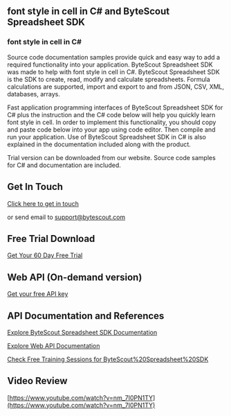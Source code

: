 ## font style in cell in C# and ByteScout Spreadsheet SDK

### font style in cell in C#

Source code documentation samples provide quick and easy way to add a required functionality into your application. ByteScout Spreadsheet SDK was made to help with font style in cell in C#. ByteScout Spreadsheet SDK is the SDK to create, read, modify and calculate spreadsheets. Formula calculations are supported, import and export to and from JSON, CSV, XML, databases, arrays.

Fast application programming interfaces of ByteScout Spreadsheet SDK for C# plus the instruction and the C# code below will help you quickly learn font style in cell. In order to implement this functionality, you should copy and paste code below into your app using code editor. Then compile and run your application. Use of ByteScout Spreadsheet SDK in C# is also explained in the documentation included along with the product.

Trial version can be downloaded from our website. Source code samples for C# and documentation are included.

## Get In Touch

[Click here to get in touch](https://bytescout.zendesk.com/hc/en-us/requests/new?subject=ByteScout%20Spreadsheet%20SDK%20Question)

or send email to [support@bytescout.com](mailto:support@bytescout.com?subject=ByteScout%20Spreadsheet%20SDK%20Question) 

## Free Trial Download

[Get Your 60 Day Free Trial](https://bytescout.com/download/web-installer?utm_source=github-readme)

## Web API (On-demand version)

[Get your free API key](https://pdf.co/documentation/api?utm_source=github-readme)

## API Documentation and References

[Explore ByteScout Spreadsheet SDK Documentation](https://bytescout.com/documentation/index.html?utm_source=github-readme)

[Explore Web API Documentation](https://pdf.co/documentation/api?utm_source=github-readme)

[Check Free Training Sessions for ByteScout%20Spreadsheet%20SDK](https://academy.bytescout.com/)

## Video Review

[https://www.youtube.com/watch?v=nm_7I0PN1TY](https://www.youtube.com/watch?v=nm_7I0PN1TY)